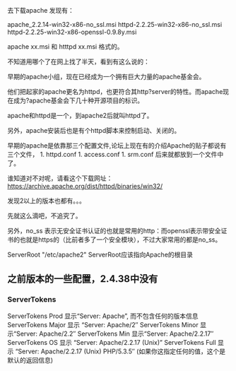 去下载apache 发现有：

apache_2.2.14-win32-x86-no_ssl.msi
httpd-2.2.25-win32-x86-no_ssl.msi
httpd-2.2.25-win32-x86-openssl-0.9.8y.msi

apache xx.msi 和 htttpd xx.msi 格式的。

不知道用哪个了在网上找了半天，看到有这么说的：

早期的apache小组，现在已经成为一个拥有巨大力量的apache基金会。 

他们把起家的apache更名为httpd，也更符合其http?server的特性。而apache现在成为?apache基金会下几十种开源项目的标识。



apache和httpd是一个，到apache2后就叫httpd了。


另外，apache安装后也是有个httpd脚本来控制启动、关闭的。 

早期的apache是依靠那三个配置文件,论坛上现在有的介绍Apache的贴子都说有三个文件，
    1. httpd.conf 
    1. access.conf 
    1. srm.conf
    后来就都放到一个文件中了。



谁知道对不对呢，请看这个下载网址：
https://archive.apache.org/dist/httpd/binaries/win32/

发现2以上的版本也都有。。。

先就这么滴吧，不追究了。

另外，no_ss 表示无安全证书认证的也就是常用的http：而openssl表示带安全证书的也就是https的（比前者多了一个安全模块），不过大家常用的都是no_ss。


ServerRoot "/etc/apache2"   ServerRoot应该指向Apache的根目录


## 之前版本的一些配置，2.4.38中没有

### ServerTokens
ServerTokens Prod   显示“Server: Apache”, 而不包含任何的版本信息
ServerTokens Major  显示 “Server: Apache/2″
ServerTokens Minor  显示“Server: Apache/2.2″
ServerTokens Min    显示“Server: Apache/2.2.17″
ServerTokens OS     显示 “Server: Apache/2.2.17 (Unix)”
ServerTokens Full 显示 “Server: Apache/2.2.17 (Unix) PHP/5.3.5″ (如果你这指定任何的值，这个是默认的返回信息)

